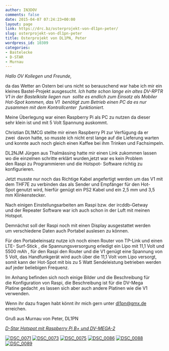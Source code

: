 ```yaml
---
author: IN3DOV
comments: false
date: 2015-04-07 07:24:23+00:00
layout: page
link: https://drc.bz/osterprojekt-von-dl1pn-peter/
slug: osterprojekt-von-dl1pn-peter
title: Osterprojekt von DL1PN, Peter
wordpress_id: 10309
categories:
- Bastelecke
- D-STAR
- Murnau
---
```


_Hallo OV Kollegen und Freunde,_


da das Wetter an Ostern bei uns nicht so berauschend war habe ich mir ein kleines Bastel-Projekt ausgesucht.
_Ich hatte schon lange ein altes DV-RPTR V1 in der Bastelkiste liegen nun  sollte es endlich zum Einsatz als Mobiler Hot-Spot kommen, das V1  benötigt zum Betrieb einen PC da es nur zusammen mit dem Kontrollcenter  funktioniert._

Meine Überlegung war einen Raspberry Pi als PC zu nutzen da dieser sehr klein ist und mit 5 Volt Spannung auskommt.

Christian DL1MCG stellte mir einen Raspberry PI zur Verfügung da er zwei  davon hatte, so musste ich nicht erst lange auf die Lieferung warten und konnte auch noch gleich einen Kaffee bei ihm Trinken und Fachsimpeln.

DL2NJM Jürgen aus Thalmässing hatte mir einen Link zukommen lassen wo die einzelnen schritte erklärt wurden,jetzt war es kein Problem den Raspi zu Programmieren und die Hotspot- Software richtig zu konfigurieren.

Jetzt musste nur noch das Richtige Kabel angefertigt werden um das V1 mit dem THF7E zu verbinden das als Sender und Empfänger für den Hot-Spot genutzt wird, hierfür genügt ein PS2 Kabel und ein 2,5 mm und 3,5 mm Klinkenstecker.

Nach einigen Einstellungsarbeiten am Raspi bzw. der ircddb-Getway und der Repeater Software war ich auch schon in der Luft mit meinen Hotspot.

Demnächst soll der Raspi noch mit einen Display ausgestattet werden um verschiedene Daten auch Portabel auslesen zu können.

Für den Portabeleinsatz nutze ich noch einen Router von TP-Link und einen LTE- Surf-Stick , die Spannungsversorgung erledigt ein Lipo mit 11,1 Volt und 5500 mAh , für den Raspi den Router und die V1 genügt eine Spannung von 5 Volt, das Handfunkgerät wird auch über die 11,1 Volt vom Lipo versorgt, somit kann der Hot-Spot mit bis zu 5 Watt Sendeleistung betrieben werden auf jeder beliebigen Frequenz.

Im Anhang befinden sich noch einige Bilder und die Beschreibung für die Konfiguration von Raspi, die Beschreibung ist für die DV-Mega Platine gedacht ,es lassen sich aber auch andere Platinen wie die V1 verwenden.

Wenn ihr dazu fragen habt könnt ihr mich gern unter dl1pn@gmx.de erreichen.

Gruß aus Murnau von Peter, DL1PN


_[D-Star Hotspot mit Raspberry Pi B+ und DV-MEGA-2](https://drc.bz/wp-content/uploads/2015/04/D-Star-Hotspot-mit-Raspberry-Pi-B-und-DV-MEGA-2.pdf)_





[![DSC_0071](https://drc.bz/wp-content/uploads/2015/04/DSC_0071-1024x681.jpg)](https://drc.bz/wp-content/uploads/2015/04/DSC_0071.jpg) [![DSC_0073](https://drc.bz/wp-content/uploads/2015/04/DSC_0073-681x1024.jpg)](https://drc.bz/wp-content/uploads/2015/04/DSC_0073.jpg) [![DSC_0075](https://drc.bz/wp-content/uploads/2015/04/DSC_0075-681x1024.jpg)](https://drc.bz/wp-content/uploads/2015/04/DSC_0075.jpg) [![DSC_0086](https://drc.bz/wp-content/uploads/2015/04/DSC_0086-1024x681.jpg)](https://drc.bz/wp-content/uploads/2015/04/DSC_0086.jpg) [![DSC_0088](https://drc.bz/wp-content/uploads/2015/04/DSC_0088-681x1024.jpg)](https://drc.bz/wp-content/uploads/2015/04/DSC_0088.jpg) [![DSC_0089](https://drc.bz/wp-content/uploads/2015/04/DSC_0089-681x1024.jpg)](https://drc.bz/wp-content/uploads/2015/04/DSC_0089.jpg)
